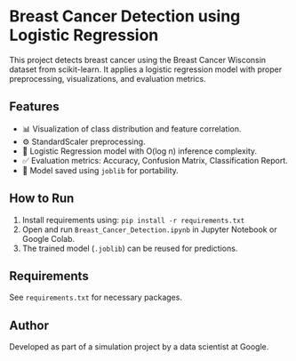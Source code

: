 # Breast Cancer Detection using Logistic Regression

This project detects breast cancer using the Breast Cancer Wisconsin dataset from scikit-learn. It applies a logistic regression model with proper preprocessing, visualizations, and evaluation metrics.

## Features

- 📊 Visualization of class distribution and feature correlation.
- ⚙️ StandardScaler preprocessing.
- 🧠 Logistic Regression model with O(log n) inference complexity.
- ✅ Evaluation metrics: Accuracy, Confusion Matrix, Classification Report.
- 💾 Model saved using `joblib` for portability.

## How to Run

1. Install requirements using: `pip install -r requirements.txt`
2. Open and run `Breast_Cancer_Detection.ipynb` in Jupyter Notebook or Google Colab.
3. The trained model (`.joblib`) can be reused for predictions.

## Requirements

See `requirements.txt` for necessary packages.

## Author

Developed as part of a simulation project by a data scientist at Google.
